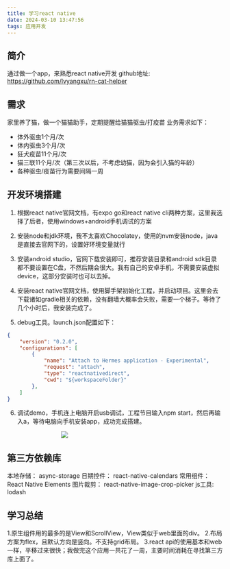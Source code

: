 ```yaml
---
title: 学习react native
date: 2024-03-10 13:47:56
tags: 应用开发
---
```


## 简介

通过做一个app，来熟悉react native开发
github地址:  https://github.com/lvyangxu/rn-cat-helper

## 需求

家里养了猫，做一个猫猫助手，定期提醒给猫猫驱虫/打疫苗
业务需求如下：
+ 体外驱虫1个月/次
+ 体内驱虫3个月/次
+ 狂犬疫苗11个月/次
+ 猫三联11个月/次（第三次以后，不考虑幼猫，因为会引入猫的年龄）
+ 各种驱虫/疫苗行为需要间隔一周

## 开发环境搭建
1. 根据react native官网文档，有expo go和react native cli两种方案，这里我选择了后者，使用windows+android手机调试的方案
2. 安装node和jdk环境，我不太喜欢Chocolatey，使用的nvm安装node，java是直接去官网下的，设置好环境变量就行
3. 安装android studio，官网下载安装即可，推荐安装目录和android sdk目录都不要设置在C盘，不然后期会很大。我有自己的安卓手机，不需要安装虚拟device，这部分安装时也可以去掉。
4. 安装react native官网文档，使用脚手架初始化工程，并启动项目。这里会去下载诸如gradle相关的依赖，没有翻墙大概率会失败，需要一个梯子。等待了几个小时后，我安装完成了。

5. debug工具。launch.json配置如下：
```json
{
    "version": "0.2.0",
    "configurations": [
        {
            "name": "Attach to Hermes application - Experimental",
            "request": "attach",
            "type": "reactnativedirect",
            "cwd": "${workspaceFolder}"
        },
    ]
}
```

6. 调试demo，手机连上电脑开启usb调试，工程节目输入npm start，然后再输入a，等待电脑向手机安装app，成功完成搭建。

<div style="width:50%;margin:auto">

![](images/rn-cat-helper/demo-debug.jpg)

</div>


## 第三方依赖库

本地存储： async-storage
日期控件： react-native-calendars 
常用组件： React Native Elements
图片裁剪： react-native-image-crop-picker
js工具:   lodash

## 学习总结
1.原生组件用的最多的是View和ScrollView，View类似于web里面的div。
2.布局方案为flex，且默认方向是竖向。不支持grid布局。
3.react api的使用基本和web一样，平移过来很快；我做完这个应用一共花了一周，主要时间消耗在寻找第三方库上面了。